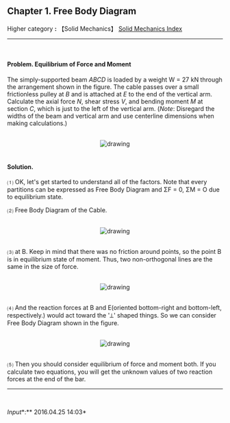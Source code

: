 ## **Chapter 1. Free Body Diagram**

Higher category **:** 【Solid Mechanics】 [Solid Mechanics Index](https://jb243.github.io/pages/218) 

---

<br>

#### **Problem.** Equilibrium of Force and Moment

The simply-supported beam _ABCD_ is loaded by a weight W = 27 kN through the arrangement shown in the figure. The cable passes over a small frictionless pulley at _B_ and is attached at _E_ to the end of the vertical arm. Calculate the axial force _N_, shear stress _V_, and bending moment _M_ at section _C_, which is just to the left of the vertical arm. (_Note_: Disregard the widths of the beam and vertical arm and use centerline dimensions when making calculations.)

<br>
<center>
<img src="https://img1.daumcdn.net/thumb/R1280x0/?scode=mtistory2&fname=https%3A%2F%2Ft1.daumcdn.net%2Fcfile%2Ftistory%2F2204813A571DA54C0B" alt="drawing" "/>
</center>
<br>

#### **Solution.**

⑴ OK, let's get started to understand all of the factors. Note that every partitions can be expressed as Free Body Diagram and ΣF = 0, ΣM = O due to equilibrium state.  

⑵ Free Body Diagram of the Cable. 

<br>
<center>
<img src="https://img1.daumcdn.net/thumb/R1280x0/?scode=mtistory2&fname=https%3A%2F%2Ft1.daumcdn.net%2Fcfile%2Ftistory%2F232BE54C571DAA9625" alt="drawing" "/>
</center>
<br>
  
⑶ at B. Keep in mind that there was no friction around points, so the point B is in equilibrium state of moment. Thus, two non-orthogonal lines are the same in the size of force. 

<br>
<center>
<img src="https://img1.daumcdn.net/thumb/R1280x0/?scode=mtistory2&fname=https%3A%2F%2Ft1.daumcdn.net%2Fcfile%2Ftistory%2F26534941571DAC411B" alt="drawing" "/>
</center>
<br>
  
⑷ And the reaction forces at B and E(oriented bottom-right and bottom-left, respectively.) would act toward the '⊥' shaped things. So we can consider Free Body Diagram shown in the figure.

<br>
<center>
<img src="https://img1.daumcdn.net/thumb/R1280x0/?scode=mtistory2&fname=https%3A%2F%2Ft1.daumcdn.net%2Fcfile%2Ftistory%2F222CBD46571DB22113" alt="drawing" "/>
</center>
<br>
  
⑸ Then you should consider equilibrium of force and moment both. If you calculate two equations, you will get the unknown values of two reaction forces at the end of the bar.   

---

<br>

*Input**:** 2016.04.25 14:03*
